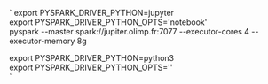 `
export PYSPARK_DRIVER_PYTHON=jupyter<br>
export PYSPARK_DRIVER_PYTHON_OPTS='notebook'<br>
pyspark --master spark://jupiter.olimp.fr:7077 --executor-cores 4 --executor-memory 8g<br>

export PYSPARK_DRIVER_PYTHON=python3<br>
export PYSPARK_DRIVER_PYTHON_OPTS=''<br>
̀

